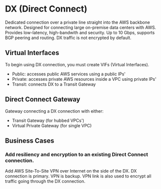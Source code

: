# DX (Direct Connect)

Dedicated connection over a private line straight into the AWS backbone network. Designed for connecting large on-premise data centers with AWS. Provides low-latency, high-bandwith and security. Up to 10 Gbps, supports BGP peering and routing. DX traffic is not encrypted by default.

## Virtual Interfaces

To begin using DX connection, you must create VIFs (Virtual Interfaces). 

- Public: accesses public AWS services using a public IPs'
- Private: accesses private AWS resources inside a VPC using private IPs'
- Transit: connects DX to a Transit Gateway

## Direct Connect Gateway

Gateway connecting a DX connection with either:
- Transit Gateway (for hubbed VPCs')
- Virtual Private Gateway (for single VPC)

## Business Cases

### Add resiliency and encryption to an existing Direct Connect connection.
Add AWS Site-To-Site VPN over Internet on the side of the DX. DX connection is primary. VPN is backup. VPN link is also used to encrypt all traffic going through the DX connection.
